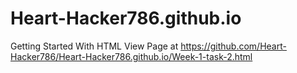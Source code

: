 # Heart-Hacker786.github.io
Getting Started With HTML
View Page at https://github.com/Heart-Hacker786/Heart-Hacker786.github.io/Week-1-task-2.html
